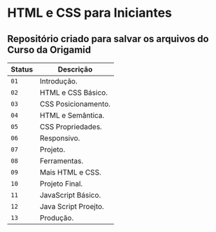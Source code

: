 # HTML e CSS para Iniciantes

## Repositório criado para salvar os arquivos do Curso da Origamid

| Status | Descrição            |
| ------ | -------------------- |
| `01`   | Introdução.          |
| `02`   | HTML e CSS Básico.   |
| `03`   | CSS Posicionamento.  |
| `04`   | HTML e Semântica.    |
| `05`   | CSS Propriedades.    |
| `06`   | Responsivo.          |
| `07`   | Projeto.             |
| `08`   | Ferramentas.         |
| `09`   | Mais HTML e CSS.     |
| `10`   | Projeto Final.       |
| `11`   | JavaScript Básico.   |
| `12`   | Java Script Proejto. |
| `13`   | Produção.            |
